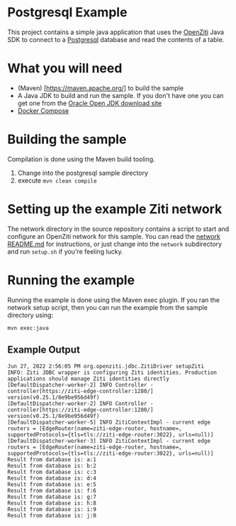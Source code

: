 # Postgresql Example
This project contains a simple java application that uses the [OpenZiti](https://openziti.github.io/ziti/overview.html) Java SDK to connect to a [Postgresql](https://www.postgresql.org/) database and read the contents of a table.

# What you will need
* (Maven) [https://maven.apache.org/] to build the sample
* A Java JDK to build and run the sample. If you don't have one you can get one from the [Oracle Open JDK download site](https://jdk.java.net/)
* [Docker Compose](https://docs.docker.com/compose/)

# Building the sample
Compilation is done using the Maven build tooling.

1. Change into the postgresql sample directory
1. execute `mvn clean compile`

# Setting up the example Ziti network
The network directory in the source repository contains a script to start and configure an OpenZiti network for this sample.  You can read the [network README.md](network/README.md) for instructions, or just change into the `network` subdirectory and run `setup.sh` if you're feeling lucky.

# Running the example
Running the example is done using the Maven exec plugin. If you ran the network setup script, then you can run the example from the sample directory using:

```
mvn exec:java
```

## Example Output
```
Jun 27, 2022 2:56:05 PM org.openziti.jdbc.ZitiDriver setupZiti
INFO: Ziti JDBC wrapper is configuring Ziti identities. Production applications should manage Ziti identities directly
[DefaultDispatcher-worker-2] INFO Controller - controller[https://ziti-edge-controller:1280/] version(v0.25.1/8e9be956d49f)
[DefaultDispatcher-worker-2] INFO Controller - controller[https://ziti-edge-controller:1280/] version(v0.25.1/8e9be956d49f)
[DefaultDispatcher-worker-5] INFO ZitiContextImpl - current edge routers = [EdgeRouter(name=ziti-edge-router, hostname=, supportedProtocols={tls=tls://ziti-edge-router:3022}, urls=null)]
[DefaultDispatcher-worker-3] INFO ZitiContextImpl - current edge routers = [EdgeRouter(name=ziti-edge-router, hostname=, supportedProtocols={tls=tls://ziti-edge-router:3022}, urls=null)]
Result from database is: a:1
Result from database is: b:2
Result from database is: c:3
Result from database is: d:4
Result from database is: e:5
Result from database is: f:6
Result from database is: g:7
Result from database is: h:8
Result from database is: i:9
Result from database is: j:0
```
